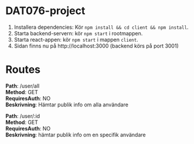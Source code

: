 # DAT076-project
1. Installera dependencies: Kör `npm install && cd client && npm install`.
2. Starta backend-servern: kör `npm start` i rootmappen.
2. Starta react-appen: kör `npm start` i mappen `client`.
4. Sidan finns nu på http://localhost:3000 (backend körs på port 3001)

# Routes
**Path**: /user/all  
**Method**: GET  
**RequiresAuth**: NO  
**Beskrivning**: Hämtar publik info om alla användare

**Path**: /user/:id  
**Method**: GET  
**RequiresAuth**: NO  
**Beskrivning**: hämtar publik info om en specifik användare
